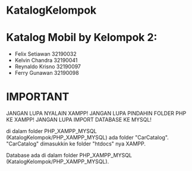 # KatalogKelompok
# Katalog Mobil by Kelompok 2:
- Felix Setiawan 32190032
- Kelvin Chandra 32190041
- Reynaldo Krisno 32190097
- Ferry Gunawan 32190098

# IMPORTANT #
JANGAN LUPA NYALAIN XAMPP!
JANGAN LUPA PINDAHIN FOLDER PHP KE XAMPP!
JANGAN LUPA IMPORT DATABASE KE MYSQL!

di dalam folder PHP_XAMPP_MYSQL (KatalogKelompok/PHP_XAMPP_MYSQL) ada folder "CarCatalog".
"CarCatalog" dimasukkin ke folder "htdocs" nya XAMPP.

Database ada di dalam folder PHP_XAMPP_MYSQL (KatalogKelompok/PHP_XAMPP_MYSQL).